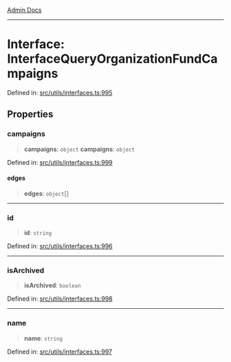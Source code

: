 [Admin Docs](/)

***

# Interface: InterfaceQueryOrganizationFundCampaigns

Defined in: [src/utils/interfaces.ts:995](https://github.com/PalisadoesFoundation/talawa-admin/blob/main/src/utils/interfaces.ts#L995)

## Properties

### campaigns

> **campaigns**: `object`
> **campaigns**: `object`

Defined in: [src/utils/interfaces.ts:999](https://github.com/PalisadoesFoundation/talawa-admin/blob/main/src/utils/interfaces.ts#L999)

#### edges

> **edges**: `object`[]

***

### id

> **id**: `string`

Defined in: [src/utils/interfaces.ts:996](https://github.com/PalisadoesFoundation/talawa-admin/blob/main/src/utils/interfaces.ts#L996)

***

### isArchived

> **isArchived**: `boolean`

Defined in: [src/utils/interfaces.ts:998](https://github.com/PalisadoesFoundation/talawa-admin/blob/main/src/utils/interfaces.ts#L998)

***

### name

> **name**: `string`

Defined in: [src/utils/interfaces.ts:997](https://github.com/PalisadoesFoundation/talawa-admin/blob/main/src/utils/interfaces.ts#L997)
